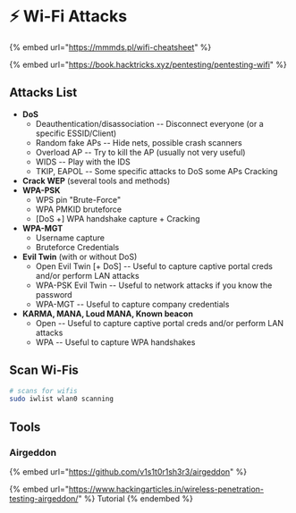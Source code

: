 # ⚡ Wi-Fi Attacks

{% embed url="https://mmmds.pl/wifi-cheatsheet" %}

{% embed url="https://book.hacktricks.xyz/pentesting/pentesting-wifi" %}

## Attacks List

* **DoS**
  * Deauthentication/disassociation -- Disconnect everyone (or a specific ESSID/Client)
  * Random fake APs -- Hide nets, possible crash scanners
  * Overload AP -- Try to kill the AP (usually not very useful)
  * WIDS -- Play with the IDS
  * TKIP, EAPOL -- Some specific attacks to DoS some APs Cracking
* **Crack WEP** (several tools and methods)
* **WPA-PSK**
  * WPS pin "Brute-Force"
  * WPA PMKID bruteforce
  * \[DoS +] WPA handshake capture + Cracking
* **WPA-MGT**
  * Username capture
  * Bruteforce Credentials
* **Evil Twin** (with or without DoS)
  * Open Evil Twin \[+ DoS] -- Useful to capture captive portal creds and/or perform LAN attacks
  * WPA-PSK Evil Twin -- Useful to network attacks if you know the password
  * WPA-MGT -- Useful to capture company credentials
* **KARMA, MANA, Loud MANA, Known beacon**
  * Open -- Useful to capture captive portal creds and/or perform LAN attacks
  * WPA -- Useful to capture WPA handshakes

## Scan Wi-Fis

```bash
# scans for wifis
sudo iwlist wlan0 scanning
```

## Tools

### Airgeddon

{% embed url="https://github.com/v1s1t0r1sh3r3/airgeddon" %}

{% embed url="https://www.hackingarticles.in/wireless-penetration-testing-airgeddon/" %}
Tutorial
{% endembed %}
